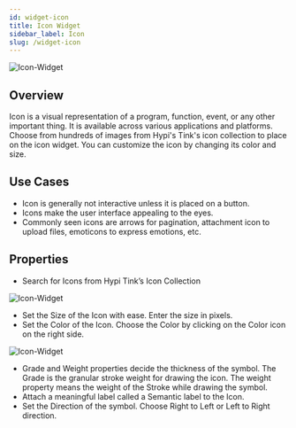 ```yaml
---
id: widget-icon
title: Icon Widget
sidebar_label: Icon
slug: /widget-icon
---
```


![Icon-Widget](/img/Widget-Icon-1.PNG)

##  Overview

Icon is a visual representation of a program, function, event, or any other important thing. It is available across various applications and platforms. Choose from hundreds of images from Hypi's Tink's icon collection to place on the icon widget. You can customize the icon by changing its color and size.

## Use Cases

* Icon is generally not interactive unless it is placed on a button. 
* Icons make the user interface appealing to the eyes.
* Commonly seen icons are arrows for pagination, attachment icon to upload files, emoticons to express emotions, etc.

## Properties

* Search for Icons from Hypi Tink’s Icon Collection

![Icon-Widget](/img/Widget-Icon-2.PNG)

* Set the Size of the Icon with ease. Enter the size in pixels.
* Set the Color of the Icon. Choose the Color by clicking on the Color icon on the right side.

![Icon-Widget](/img/Widget-Icon-3.PNG)

* Grade and Weight properties decide the thickness of the symbol. The Grade is the granular stroke weight for drawing the icon. The weight property means the weight of the Stroke while drawing the symbol.
* Attach a meaningful label called a Semantic label to the Icon.
* Set the Direction of the symbol. Choose Right to Left or Left to Right direction.


